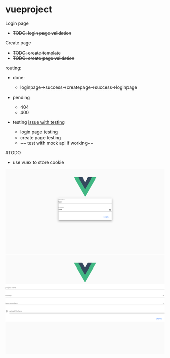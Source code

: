 # vueproject 
Login page
- ~~TODO: login page validation~~

Create page
- ~~TODO: create template~~
- ~~TODO: create page validation~~

routing:
 - done:
    - loginpage->success->createpage->success->loginpage
 - pending
    - 404
    - 400

- testing
    [issue with testing](https://stackoverflow.com/questions/52262084/syntax-error-support-for-the-experimental-syntax-decorators-legacy-isnt-cur)
    - login page testing
    - create page testing
    - ~~ test with mock api if working~~

#TODO
- use vuex to store cookie

![login](login.png)
![create](create.png)
